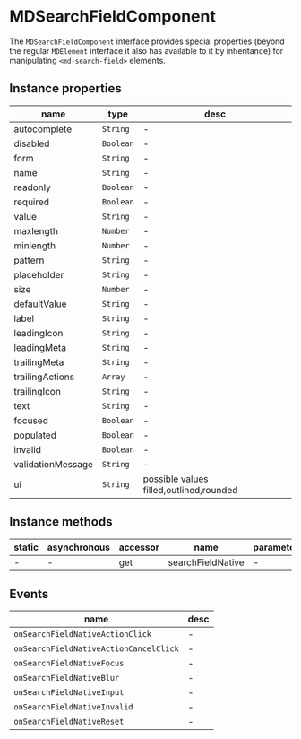 # MDSearchFieldComponent
The `MDSearchFieldComponent` interface provides special properties (beyond the regular `MDElement` interface it also has available to it by inheritance) for manipulating `<md-search-field>` elements.

## Instance properties

name|type|desc
---|---|---
autocomplete|`String`|-
disabled|`Boolean`|-
form|`String`|-
name|`String`|-
readonly|`Boolean`|-
required|`Boolean`|-
value|`String`|-
maxlength|`Number`|-
minlength|`Number`|-
pattern|`String`|-
placeholder|`String`|-
size|`Number`|-
defaultValue|`String`|-
label|`String`|-
leadingIcon|`String`|-
leadingMeta|`String`|-
trailingMeta|`String`|-
trailingActions|`Array`|-
trailingIcon|`String`|-
text|`String`|-
focused|`Boolean`|-
populated|`Boolean`|-
invalid|`Boolean`|-
validationMessage|`String`|-
ui|`String`|possible values filled,outlined,rounded

## Instance methods

static|asynchronous|accessor|name|parameters
---|---|---|---|---
-|-|get |searchFieldNative|-

## Events

name|desc
---|---
`onSearchFieldNativeActionClick`|-
`onSearchFieldNativeActionCancelClick`|-
`onSearchFieldNativeFocus`|-
`onSearchFieldNativeBlur`|-
`onSearchFieldNativeInput`|-
`onSearchFieldNativeInvalid`|-
`onSearchFieldNativeReset`|-
